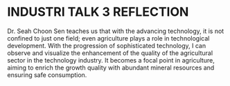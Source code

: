 
# INDUSTRI TALK 3 REFLECTION

Dr. Seah Choon Sen teaches us that with the advancing technology, it is not confined to just one field; even agriculture plays a role in technological development. With the progression of sophisticated technology, I can observe and visualize the enhancement of the quality of the agricultural sector in the technology industry. It becomes a focal point in agriculture, aiming to enrich the growth quality with abundant mineral resources and ensuring safe consumption.